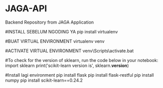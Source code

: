 # JAGA-API
Backend Repository from JAGA Application

#INSTALL SEBELUM NGODING YA 
pip install virtualenv

#BUAT VIRTUAL ENVIRONMENT
virtualenv venv

#ACTIVATE VIRTUAL ENVIRONMENT 
venv\Scripts\activate.bat

#To check for the version of sklearn, run the code below in your notebook:
import sklearn
print('scikit-learn version is', sklearn.__version__)

#Install lagi environment
pip install flask
pip install flask-restful
pip install numpy
pip install scikit-learn==0.24.2

